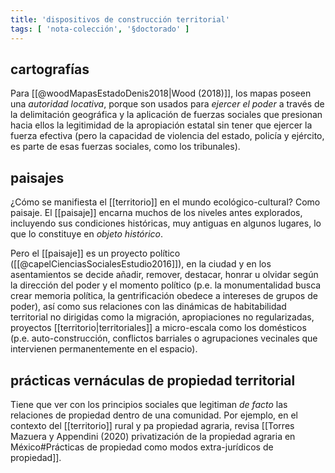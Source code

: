 ```yaml
---
title: 'dispositivos de construcción territorial'
tags: [ 'nota-colección', '§doctorado' ]
---
```

## cartografías

Para [[@woodMapasEstadoDenis2018|Wood (2018)]], los mapas poseen una *autoridad locativa*, porque son usados para *ejercer el poder* a través de la delimitación geográfica y la aplicación de fuerzas sociales que presionan hacia ellos la legitimidad de la apropiación estatal sin tener que ejercer la fuerza efectiva (pero la capacidad de violencia del estado, policía y ejército, es parte de esas fuerzas sociales, como los tribunales).

## paisajes

¿Cómo se manifiesta el [[territorio]] en el mundo ecológico-cultural? Como paisaje. El [[paisaje]] encarna muchos de los niveles antes explorados, incluyendo sus condiciones históricas, muy antiguas en algunos lugares, lo que lo constituye en *objeto histórico*.

Pero el [[paisaje]] es un proyecto político ([[@capelCienciasSocialesEstudio2016]]), en la ciudad y en los asentamientos se decide añadir, remover, destacar, honrar u olvidar según la dirección del poder y el momento político (p.e. la monumentalidad busca crear memoria política, la gentrificación obedece a intereses de grupos de poder), así como sus relaciones con las dinámicas de habitabilidad territorial no dirigidas como la migración, apropiaciones no regularizadas, proyectos [[territorio|territoriales]] a micro-escala como los domésticos (p.e. auto-construcción, conflictos barriales o agrupaciones vecinales que intervienen permanentemente en el espacio). 

## prácticas vernáculas de propiedad territorial

Tiene que ver con los principios sociales que legitiman *de facto* las relaciones de propiedad dentro de una comunidad. Por ejemplo, en el contexto del [[territorio]] rural y pa propiedad agraria, revisa [[Torres Mazuera y Appendini (2020) privatización de la propiedad agraria en México#Prácticas de propiedad como modos extra-jurídicos de propiedad]].